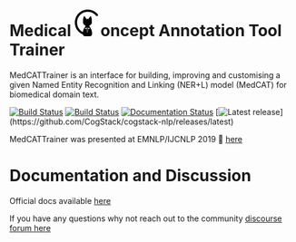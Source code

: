  # Medical <img src="https://github.com/CogStack/cogstack-nlp/blob/main/media/cat-logo.png?raw=true" width=45>oncept Annotation Tool Trainer

MedCATTrainer is an interface for building, improving and customising a given Named Entity Recognition and Linking (NER+L) model (MedCAT) for biomedical domain text.

[![Build Status](https://github.com/CogStack/cogstack-nlp/actions/workflows/medcat-trainer_qa.yml/badge.svg?branch=main)](https://github.com/CogStack/cogstack-nlp/actions/workflows/medcat-trainer_qa.yml?query=branch%3Amain)
[![Build Status](https://github.com/CogStack/cogstack-nlp/actions/workflows/medcat-trainer_release.yml/badge.svg)](https://github.com/CogStack/cogstack-nlp/actions/workflows/medcat-trainer_release.yml)
[![Documentation Status](https://readthedocs.org/projects/cogstack-nlp-medcat-trainer/badge/?version=latest)](https://readthedocs.org/projects/cogstack-nlp-medcat-trainer/badge/?version=latest)
[![Latest release](https://img.shields.io/github/v/release/CogStack/cogstack-nlp?filter=medcat-trainer/*)](https://github.com/CogStack/cogstack-nlp/releases/latest)

MedCATTrainer was presented at EMNLP/IJCNLP 2019 :tada:
[here](https://www.aclweb.org/anthology/D19-3024.pdf)

# Documentation and Discussion

Official docs available [here](https://docs.cogstack.org/projects/medcat-trainer)

If you have any questions why not reach out to the community [discourse forum here](https://discourse.cogstack.org/)


